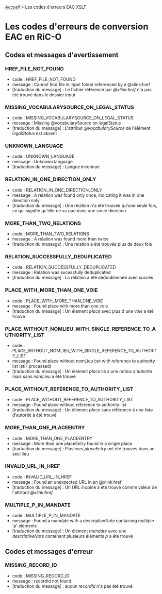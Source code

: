 [_Accueil_](index.md) > Les codes d'erreurs EAC XSLT

# Les codes d'erreurs de conversion EAC en RiC-O

## Codes et messages d'avertissement

### HREF_FILE_NOT_FOUND
  - code : HREF_FILE_NOT_FOUND
  - message : Cannot find file in input folder referenced by a @xlink:href
  - [traduction du message] : Le fichier référencé par *@xlink:href* n'a pas été trouvé dans le dossier *input*

### MISSING_VOCABULARYSOURCE_ON_LEGAL_STATUS
  - code : MISSING_VOCABULARYSOURCE_ON_LEGAL_STATUS
  - message : Missing @vocabularySource on legalStatus
  - [traduction du message] : L'attribut *@vocabularySource* de l'élément *legalStatus* est absent

### UNKNOWN_LANGUAGE
  - code : UNKNOWN_LANGUAGE
  - message : Unknown language
  - [traduction du message] : Langue inconnue

### RELATION_IN_ONE_DIRECTION_ONLY
  - code : RELATION_IN_ONE_DIRECTION_ONLY
  - message : A relation was found only once, indicating it was in one direction only
  - [traduction du message] : Une relation n'a été trouvée qu'une seule fois, ce qui signifie qu'elle ne va que dans une seule direction

### MORE_THAN_TWO_RELATIONS
  - code : MORE_THAN_TWO_RELATIONS
  - message : A relation was found more than twice
  - [traduction du message] : Une relation a été trouvée plus de deux fois

### RELATION_SUCCESSFULLY_DEDUPLICATED
  - code : RELATION_SUCCESSFULLY_DEDUPLICATED
  - message : Relation was sucessfully deduplicated
  - [traduction du message] : La relation a été dédoublonnée avec succès

### PLACE_WITH_MORE_THAN_ONE_VOIE
  - code : PLACE_WITH_MORE_THAN_ONE_VOIE
  - message : Found place with more than one voie
  - [traduction du message] : Un élément *place* avec plus d'une *voie* a été trouvé

### PLACE_WITHOUT_NOMLIEU_WITH_SINGLE_REFERENCE_TO_AUTHORITY_LIST
  - code : PLACE_WITHOUT_NOMLIEU_WITH_SINGLE_REFERENCE_TO_AUTHORITY_LIST
  - message : Found place without nomLieu but with reference to authority list (still processed)
  - [traduction du message] : Un élément *place* lié à une notice d'autorité mais sans *nomLieu* a été trouvé

### PLACE_WITHOUT_REFERENCE_TO_AUTHORITY_LIST
  - code : PLACE_WITHOUT_REFERENCE_TO_AUTHORITY_LIST
  - message : Found place without reference to authority list
  - [traduction du message] : Un élément *place* sans référence à une liste d'autorité à été trouvé

### MORE_THAN_ONE_PLACEENTRY
  - code : MORE_THAN_ONE_PLACEENTRY
  - message : More than one placeEntry found in a single place
  - [traduction du message] : Plusieurs *placeEntry* ont été trouvés dans un seul lieu

### INVALID_URL_IN_HREF
  - code : INVALID_URL_IN_HREF
  - message : Found an unexpected URL in an @xlink:href
  - [traduction du message] : Un URL inopiné a été trouvé comme valeur de l'attribut *@xlink:href*

### MULTIPLE_P_IN_MANDATE
  - code : MULTIPLE_P_IN_MANDATE
  - message : Found a mandate with a descriptiveNote containing multiple 'p' elements
  - [traduction du message] : Un élément *mandate* avec une *descriptiveNote* contenant plusieurs éléments *p* a été trouvé

## Codes et messages d'erreur

### MISSING_RECORD_ID
  - code : MISSING_RECORD_ID
  - message : recordId not found
  - [traduction du message] : aucun *recordId* n'a pas été trouvé